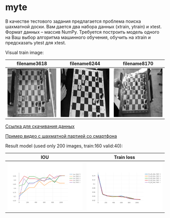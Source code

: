 # myte

В качестве тестового задания предлагается проблема поиска
шахматной доски. Вам дается два набора данных (xtrain, ytrain) и xtest.
Формат данных – массив NumPy. Требуется построить модель одного на
Ваш выбор алгоритма машинного обучения, обучить на xtrain и
предсказать ytest для xtest.

Visual train image:

filename3618               |filename6244               |filename8170
:-------------------------:|:-------------------------:|:-------------------------:
<img src="image/filename3618.jpeg" width="300"> | <img src="image/filename6244.jpeg" width="300"> | <img src="image/filename8170.jpeg" width="300">

[Ссылка для скачивания данных](https://yadi.sk/d/Yv86Kan3BWoEnQ)

[Пример видео с шахматной партией со смартфона](https://yadi.sk/i/y1Lp_oILRiEUgQ)

Result model (used only 200 images, train:160  valid:40):

IOU                        |  Train loss
:-------------------------:|:-------------------------:
<img src="image/iou.png" width="400"> | <img src="image/tr_loss.png" width="400">
